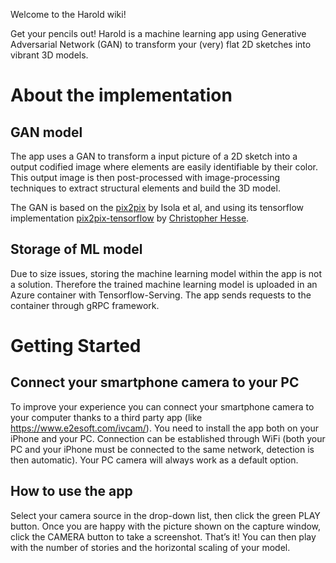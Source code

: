 Welcome to the Harold wiki!

Get your pencils out! Harold is a machine learning app using Generative Adversarial Network (GAN) to transform your (very) flat 2D sketches into vibrant 3D models.

# About the implementation

## GAN model

The app uses a GAN to transform a input picture of a 2D sketch into a output codified image where elements are easily identifiable by their color. This output image is then post-processed with image-processing techniques to extract structural elements and build the 3D model.

The GAN is based on the [pix2pix](https://phillipi.github.io/pix2pix/) by Isola et al, and using its tensorflow implementation [pix2pix-tensorflow](https://github.com/affinelayer/pix2pix-tensorflow) by [Christopher Hesse](https://github.com/christopherhesse).

## Storage of ML model

Due to size issues, storing the machine learning model within the app is not a solution. Therefore the trained machine learning model is uploaded in an Azure container with Tensorflow-Serving. The app sends requests to the container through gRPC framework.

# Getting Started

## Connect your smartphone camera to your PC

To improve your experience you can connect your smartphone camera to your computer thanks to a third party app (like https://www.e2esoft.com/ivcam/). You need to install the app both on your iPhone and your PC. Connection can be established through WiFi (both your PC and your iPhone must be connected to the same network, detection is then automatic). Your PC camera will always work as a default option.

## How to use the app

Select your camera source in the drop-down list, then click the green PLAY button. Once you are happy with the picture shown on the capture window, click the CAMERA button to take a screenshot. That’s it! You can then play with the number of stories and the horizontal scaling of your model.
